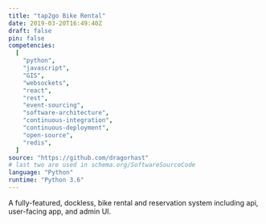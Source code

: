```yaml
---
title: "tap2go Bike Rental"
date: 2019-03-20T16:49:40Z
draft: false
pin: false
competencies:
  [
    "python",
    "javascript",
    "GIS",
    "websockets",
    "react",
    "rest",
    "event-sourcing",
    "software-architecture",
    "continuous-integration",
    "continuous-deployment",
    "open-source",
    "redis",
  ]
source: "https://github.com/dragorhast"
# last two are used in schema.org/SoftwareSourceCode
language: "Python"
runtime: "Python 3.6"
---
```

A fully-featured, dockless, bike rental and reservation system
including api, user-facing app, and admin UI.
